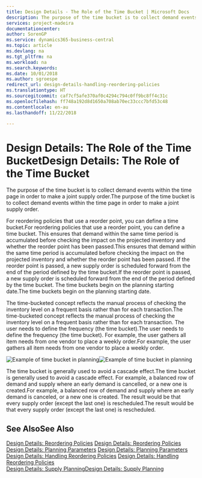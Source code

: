 ```yaml
---
title: Design Details - The Role of the Time Bucket | Microsoft Docs
description: The purpose of the time bucket is to collect demand events within the time page in order to make a joint supply order.
services: project-madeira
documentationcenter: 
author: SorenGP
ms.service: dynamics365-business-central
ms.topic: article
ms.devlang: na
ms.tgt_pltfrm: na
ms.workload: na
ms.search.keywords: 
ms.date: 10/01/2018
ms.author: sgroespe
redirect_url: design-details-handling-reordering-policies
ms.translationtype: HT
ms.sourcegitcommit: caf7cf5afe370af0c4294c794c0ff9bc8ff4c31c
ms.openlocfilehash: ff748a192d8d1650a708ab70ec33ccc7bfd53c48
ms.contentlocale: en-au
ms.lasthandoff: 11/22/2018

---
```

# <a name="design-details-the-role-of-the-time-bucket"></a><span data-ttu-id="28c05-103">Design Details: The Role of the Time Bucket</span><span class="sxs-lookup"><span data-stu-id="28c05-103">Design Details: The Role of the Time Bucket</span></span>
<span data-ttu-id="28c05-104">The purpose of the time bucket is to collect demand events within the time page in order to make a joint supply order.</span><span class="sxs-lookup"><span data-stu-id="28c05-104">The purpose of the time bucket is to collect demand events within the time page in order to make a joint supply order.</span></span>  

 <span data-ttu-id="28c05-105">For reordering policies that use a reorder point, you can define a time bucket.</span><span class="sxs-lookup"><span data-stu-id="28c05-105">For reordering policies that use a reorder point, you can define a time bucket.</span></span> <span data-ttu-id="28c05-106">This ensures that demand within the same time period is accumulated before checking the impact on the projected inventory and whether the reorder point has been passed.</span><span class="sxs-lookup"><span data-stu-id="28c05-106">This ensures that demand within the same time period is accumulated before checking the impact on the projected inventory and whether the reorder point has been passed.</span></span> <span data-ttu-id="28c05-107">If the reorder point is passed, a new supply order is scheduled forward from the end of the period defined by the time bucket.</span><span class="sxs-lookup"><span data-stu-id="28c05-107">If the reorder point is passed, a new supply order is scheduled forward from the end of the period defined by the time bucket.</span></span> <span data-ttu-id="28c05-108">The time buckets begin on the planning starting date.</span><span class="sxs-lookup"><span data-stu-id="28c05-108">The time buckets begin on the planning starting date.</span></span>  

 <span data-ttu-id="28c05-109">The time-bucketed concept reflects the manual process of checking the inventory level on a frequent basis rather than for each transaction.</span><span class="sxs-lookup"><span data-stu-id="28c05-109">The time-bucketed concept reflects the manual process of checking the inventory level on a frequent basis rather than for each transaction.</span></span> <span data-ttu-id="28c05-110">The user needs to define the frequency (the time bucket).</span><span class="sxs-lookup"><span data-stu-id="28c05-110">The user needs to define the frequency (the time bucket).</span></span> <span data-ttu-id="28c05-111">For example, the user gathers all item needs from one vendor to place a weekly order.</span><span class="sxs-lookup"><span data-stu-id="28c05-111">For example, the user gathers all item needs from one vendor to place a weekly order.</span></span>  

 <span data-ttu-id="28c05-112">![Example of time bucket in planning](media/nav_app_supply_planning_2_reorder_cycle.png "Example of time bucket in planning")</span><span class="sxs-lookup"><span data-stu-id="28c05-112">![Example of time bucket in planning](media/nav_app_supply_planning_2_reorder_cycle.png "Example of time bucket in planning")</span></span>  

 <span data-ttu-id="28c05-113">The time bucket is generally used to avoid a cascade effect.</span><span class="sxs-lookup"><span data-stu-id="28c05-113">The time bucket is generally used to avoid a cascade effect.</span></span> <span data-ttu-id="28c05-114">For example, a balanced row of demand and supply where an early demand is cancelled, or a new one is created.</span><span class="sxs-lookup"><span data-stu-id="28c05-114">For example, a balanced row of demand and supply where an early demand is canceled, or a new one is created.</span></span> <span data-ttu-id="28c05-115">The result would be that every supply order (except the last one) is rescheduled.</span><span class="sxs-lookup"><span data-stu-id="28c05-115">The result would be that every supply order (except the last one) is rescheduled.</span></span>  

## <a name="see-also"></a><span data-ttu-id="28c05-116">See Also</span><span class="sxs-lookup"><span data-stu-id="28c05-116">See Also</span></span>  
 <span data-ttu-id="28c05-117">[Design Details: Reordering Policies](design-details-reordering-policies.md) </span><span class="sxs-lookup"><span data-stu-id="28c05-117">[Design Details: Reordering Policies](design-details-reordering-policies.md) </span></span>  
 <span data-ttu-id="28c05-118">[Design Details: Planning Parameters](design-details-planning-parameters.md) </span><span class="sxs-lookup"><span data-stu-id="28c05-118">[Design Details: Planning Parameters](design-details-planning-parameters.md) </span></span>  
 <span data-ttu-id="28c05-119">[Design Details: Handling Reordering Policies](design-details-handling-reordering-policies.md) </span><span class="sxs-lookup"><span data-stu-id="28c05-119">[Design Details: Handling Reordering Policies](design-details-handling-reordering-policies.md) </span></span>  
 [<span data-ttu-id="28c05-120">Design Details: Supply Planning</span><span class="sxs-lookup"><span data-stu-id="28c05-120">Design Details: Supply Planning</span></span>](design-details-supply-planning.md)

